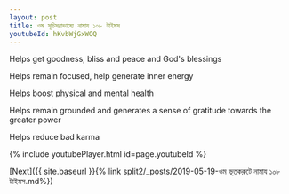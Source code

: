 ```yaml
---
layout: post
title: ওম সূচিসরাভাষ্যে নামায ১০৮ টাইমস
youtubeId: hKvbWjGxWOQ
---
```

 
 
Helps get goodness, bliss and peace and God's blessings
 
Helps remain focused, help generate inner energy 
 
Helps boost physical and mental health 
 
Helps remain grounded and generates a sense of gratitude towards the greater power 
 
Helps reduce bad karma
 
 
 
 


{% include youtubePlayer.html id=page.youtubeId %}
 
[Next]({{ site.baseurl }}{% link  split2/_posts/2019-05-19-ওম ভূতকরুটে নামায ১০৮ টাইমস.md%})
 
